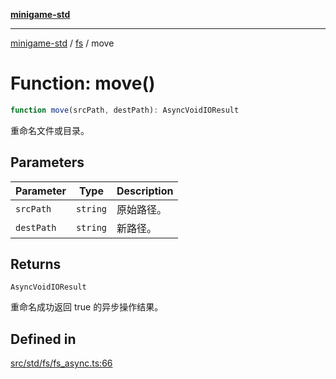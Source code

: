 [**minigame-std**](../../../README.md)

***

[minigame-std](../../../README.md) / [fs](../README.md) / move

# Function: move()

```ts
function move(srcPath, destPath): AsyncVoidIOResult
```

重命名文件或目录。

## Parameters

| Parameter | Type | Description |
| ------ | ------ | ------ |
| `srcPath` | `string` | 原始路径。 |
| `destPath` | `string` | 新路径。 |

## Returns

`AsyncVoidIOResult`

重命名成功返回 true 的异步操作结果。

## Defined in

[src/std/fs/fs\_async.ts:66](https://github.com/JiangJie/minigame-std/blob/eeac001add8ab13d21bab6e48cf53f07cd0a9aad/src/std/fs/fs_async.ts#L66)
